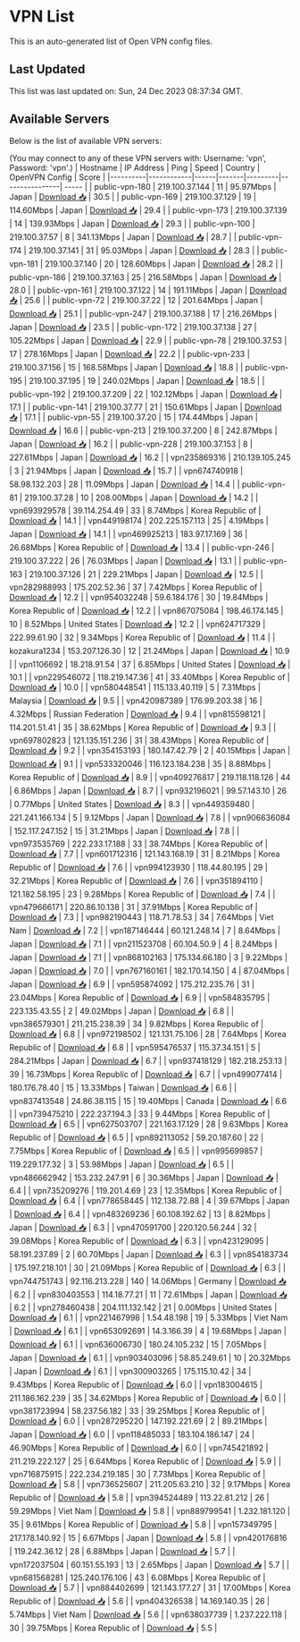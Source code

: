 # VPN List

This is an auto-generated list of Open VPN config files.

## Last Updated

This list was last updated on: Sun, 24 Dec 2023 08:37:34 GMT.

## Available Servers

Below is the list of available VPN servers:

(You may connect to any of these VPN servers with: Username: 'vpn', Password: 'vpn'.)
| Hostname | IP Address | Ping | Speed | Country | OpenVPN Config | Score |
|----------|------------|------|-------|---------|----------------| ----- |
| public-vpn-180 | 219.100.37.144 | 11 | 95.97Mbps | Japan | [Download 📥](./configs/server_0_JP.ovpn) | 30.5 |
| public-vpn-169 | 219.100.37.129 | 19 | 114.60Mbps | Japan | [Download 📥](./configs/server_1_JP.ovpn) | 29.4 |
| public-vpn-173 | 219.100.37.139 | 14 | 139.93Mbps | Japan | [Download 📥](./configs/server_2_JP.ovpn) | 29.3 |
| public-vpn-100 | 219.100.37.57 | 8 | 341.13Mbps | Japan | [Download 📥](./configs/server_3_JP.ovpn) | 28.7 |
| public-vpn-174 | 219.100.37.141 | 31 | 95.03Mbps | Japan | [Download 📥](./configs/server_4_JP.ovpn) | 28.3 |
| public-vpn-181 | 219.100.37.140 | 20 | 128.60Mbps | Japan | [Download 📥](./configs/server_5_JP.ovpn) | 28.2 |
| public-vpn-186 | 219.100.37.163 | 25 | 216.58Mbps | Japan | [Download 📥](./configs/server_6_JP.ovpn) | 28.0 |
| public-vpn-161 | 219.100.37.122 | 14 | 191.11Mbps | Japan | [Download 📥](./configs/server_7_JP.ovpn) | 25.6 |
| public-vpn-72 | 219.100.37.22 | 12 | 201.64Mbps | Japan | [Download 📥](./configs/server_8_JP.ovpn) | 25.1 |
| public-vpn-247 | 219.100.37.188 | 17 | 216.26Mbps | Japan | [Download 📥](./configs/server_9_JP.ovpn) | 23.5 |
| public-vpn-172 | 219.100.37.138 | 27 | 105.22Mbps | Japan | [Download 📥](./configs/server_10_JP.ovpn) | 22.9 |
| public-vpn-78 | 219.100.37.53 | 17 | 278.16Mbps | Japan | [Download 📥](./configs/server_11_JP.ovpn) | 22.2 |
| public-vpn-233 | 219.100.37.156 | 15 | 168.58Mbps | Japan | [Download 📥](./configs/server_12_JP.ovpn) | 18.8 |
| public-vpn-195 | 219.100.37.195 | 19 | 240.02Mbps | Japan | [Download 📥](./configs/server_13_JP.ovpn) | 18.5 |
| public-vpn-192 | 219.100.37.209 | 22 | 102.12Mbps | Japan | [Download 📥](./configs/server_14_JP.ovpn) | 17.1 |
| public-vpn-141 | 219.100.37.77 | 21 | 150.61Mbps | Japan | [Download 📥](./configs/server_15_JP.ovpn) | 17.1 |
| public-vpn-55 | 219.100.37.20 | 15 | 174.44Mbps | Japan | [Download 📥](./configs/server_16_JP.ovpn) | 16.6 |
| public-vpn-213 | 219.100.37.200 | 8 | 242.87Mbps | Japan | [Download 📥](./configs/server_17_JP.ovpn) | 16.2 |
| public-vpn-228 | 219.100.37.153 | 8 | 227.61Mbps | Japan | [Download 📥](./configs/server_18_JP.ovpn) | 16.2 |
| vpn235869316 | 210.139.105.245 | 3 | 21.94Mbps | Japan | [Download 📥](./configs/server_19_JP.ovpn) | 15.7 |
| vpn674740918 | 58.98.132.203 | 28 | 11.09Mbps | Japan | [Download 📥](./configs/server_20_JP.ovpn) | 14.4 |
| public-vpn-81 | 219.100.37.28 | 10 | 208.00Mbps | Japan | [Download 📥](./configs/server_21_JP.ovpn) | 14.2 |
| vpn693929578 | 39.114.254.49 | 33 | 8.74Mbps | Korea Republic of | [Download 📥](./configs/server_22_KR.ovpn) | 14.1 |
| vpn449198174 | 202.225.157.113 | 25 | 4.19Mbps | Japan | [Download 📥](./configs/server_23_JP.ovpn) | 14.1 |
| vpn469925213 | 183.97.17.169 | 36 | 26.68Mbps | Korea Republic of | [Download 📥](./configs/server_24_KR.ovpn) | 13.4 |
| public-vpn-246 | 219.100.37.222 | 26 | 76.03Mbps | Japan | [Download 📥](./configs/server_25_JP.ovpn) | 13.1 |
| public-vpn-163 | 219.100.37.126 | 21 | 229.21Mbps | Japan | [Download 📥](./configs/server_26_JP.ovpn) | 12.5 |
| vpn282988993 | 175.202.52.36 | 37 | 7.42Mbps | Korea Republic of | [Download 📥](./configs/server_27_KR.ovpn) | 12.2 |
| vpn954032248 | 59.6.184.176 | 30 | 19.84Mbps | Korea Republic of | [Download 📥](./configs/server_28_KR.ovpn) | 12.2 |
| vpn867075084 | 198.46.174.145 | 10 | 8.52Mbps | United States | [Download 📥](./configs/server_29_US.ovpn) | 12.2 |
| vpn624717329 | 222.99.61.90 | 32 | 9.34Mbps | Korea Republic of | [Download 📥](./configs/server_30_KR.ovpn) | 11.4 |
| kozakura1234 | 153.207.126.30 | 12 | 21.24Mbps | Japan | [Download 📥](./configs/server_31_JP.ovpn) | 10.9 |
| vpn1106692 | 18.218.91.54 | 37 | 6.85Mbps | United States | [Download 📥](./configs/server_32_US.ovpn) | 10.1 |
| vpn229546072 | 118.219.147.36 | 41 | 33.40Mbps | Korea Republic of | [Download 📥](./configs/server_33_KR.ovpn) | 10.0 |
| vpn580448541 | 115.133.40.119 | 5 | 7.31Mbps | Malaysia | [Download 📥](./configs/server_34_MY.ovpn) | 9.5 |
| vpn420987389 | 176.99.203.38 | 16 | 4.32Mbps | Russian Federation | [Download 📥](./configs/server_35_RU.ovpn) | 9.4 |
| vpn815598121 | 114.201.51.41 | 35 | 38.62Mbps | Korea Republic of | [Download 📥](./configs/server_36_KR.ovpn) | 9.3 |
| vpn697802823 | 121.135.151.236 | 31 | 38.43Mbps | Korea Republic of | [Download 📥](./configs/server_37_KR.ovpn) | 9.2 |
| vpn354153193 | 180.147.42.79 | 2 | 40.15Mbps | Japan | [Download 📥](./configs/server_38_JP.ovpn) | 9.1 |
| vpn533320046 | 116.123.184.238 | 35 | 8.88Mbps | Korea Republic of | [Download 📥](./configs/server_39_KR.ovpn) | 8.9 |
| vpn409276817 | 219.118.118.126 | 44 | 6.86Mbps | Japan | [Download 📥](./configs/server_40_JP.ovpn) | 8.7 |
| vpn932196021 | 99.57.143.10 | 26 | 0.77Mbps | United States | [Download 📥](./configs/server_41_US.ovpn) | 8.3 |
| vpn449359480 | 221.241.166.134 | 5 | 9.12Mbps | Japan | [Download 📥](./configs/server_42_JP.ovpn) | 7.8 |
| vpn906636084 | 152.117.247.152 | 15 | 31.21Mbps | Japan | [Download 📥](./configs/server_43_JP.ovpn) | 7.8 |
| vpn973535769 | 222.233.17.188 | 33 | 38.74Mbps | Korea Republic of | [Download 📥](./configs/server_44_KR.ovpn) | 7.7 |
| vpn601712316 | 121.143.168.19 | 31 | 8.21Mbps | Korea Republic of | [Download 📥](./configs/server_45_KR.ovpn) | 7.6 |
| vpn994123930 | 118.44.80.195 | 29 | 32.21Mbps | Korea Republic of | [Download 📥](./configs/server_46_KR.ovpn) | 7.6 |
| vpn351894110 | 121.182.58.195 | 23 | 9.28Mbps | Korea Republic of | [Download 📥](./configs/server_47_KR.ovpn) | 7.4 |
| vpn479666171 | 220.86.10.138 | 31 | 37.91Mbps | Korea Republic of | [Download 📥](./configs/server_48_KR.ovpn) | 7.3 |
| vpn982190443 | 118.71.78.53 | 34 | 7.64Mbps | Viet Nam | [Download 📥](./configs/server_49_VN.ovpn) | 7.2 |
| vpn187146444 | 60.121.248.14 | 7 | 8.64Mbps | Japan | [Download 📥](./configs/server_50_JP.ovpn) | 7.1 |
| vpn211523708 | 60.104.50.9 | 4 | 8.24Mbps | Japan | [Download 📥](./configs/server_51_JP.ovpn) | 7.1 |
| vpn868102163 | 175.134.66.180 | 3 | 9.22Mbps | Japan | [Download 📥](./configs/server_52_JP.ovpn) | 7.0 |
| vpn767160161 | 182.170.14.150 | 4 | 87.04Mbps | Japan | [Download 📥](./configs/server_53_JP.ovpn) | 6.9 |
| vpn595874092 | 175.212.235.76 | 31 | 23.04Mbps | Korea Republic of | [Download 📥](./configs/server_54_KR.ovpn) | 6.9 |
| vpn584835795 | 223.135.43.55 | 2 | 49.02Mbps | Japan | [Download 📥](./configs/server_55_JP.ovpn) | 6.8 |
| vpn386579301 | 211.215.238.39 | 34 | 9.82Mbps | Korea Republic of | [Download 📥](./configs/server_56_KR.ovpn) | 6.8 |
| vpn972198502 | 121.131.75.106 | 28 | 7.64Mbps | Korea Republic of | [Download 📥](./configs/server_57_KR.ovpn) | 6.8 |
| vpn595476537 | 115.37.34.151 | 5 | 284.21Mbps | Japan | [Download 📥](./configs/server_58_JP.ovpn) | 6.7 |
| vpn937418129 | 182.218.253.13 | 39 | 16.73Mbps | Korea Republic of | [Download 📥](./configs/server_59_KR.ovpn) | 6.7 |
| vpn499077414 | 180.176.78.40 | 15 | 13.33Mbps | Taiwan | [Download 📥](./configs/server_60_TW.ovpn) | 6.6 |
| vpn837413548 | 24.86.38.115 | 15 | 19.40Mbps | Canada | [Download 📥](./configs/server_61_CA.ovpn) | 6.6 |
| vpn739475210 | 222.237.194.3 | 33 | 9.44Mbps | Korea Republic of | [Download 📥](./configs/server_62_KR.ovpn) | 6.5 |
| vpn627503707 | 221.163.17.129 | 28 | 9.63Mbps | Korea Republic of | [Download 📥](./configs/server_63_KR.ovpn) | 6.5 |
| vpn892113052 | 59.20.187.60 | 22 | 7.75Mbps | Korea Republic of | [Download 📥](./configs/server_64_KR.ovpn) | 6.5 |
| vpn995699857 | 119.229.177.32 | 3 | 53.98Mbps | Japan | [Download 📥](./configs/server_65_JP.ovpn) | 6.5 |
| vpn486662942 | 153.232.247.91 | 6 | 30.36Mbps | Japan | [Download 📥](./configs/server_66_JP.ovpn) | 6.4 |
| vpn735209276 | 119.201.4.69 | 23 | 12.35Mbps | Korea Republic of | [Download 📥](./configs/server_67_KR.ovpn) | 6.4 |
| vpn778658445 | 112.138.72.88 | 4 | 39.67Mbps | Japan | [Download 📥](./configs/server_68_JP.ovpn) | 6.4 |
| vpn483269236 | 60.108.192.62 | 13 | 8.82Mbps | Japan | [Download 📥](./configs/server_69_JP.ovpn) | 6.3 |
| vpn470591700 | 220.120.56.244 | 32 | 39.08Mbps | Korea Republic of | [Download 📥](./configs/server_70_KR.ovpn) | 6.3 |
| vpn423129095 | 58.191.237.89 | 2 | 60.70Mbps | Japan | [Download 📥](./configs/server_71_JP.ovpn) | 6.3 |
| vpn854183734 | 175.197.218.101 | 30 | 21.09Mbps | Korea Republic of | [Download 📥](./configs/server_72_KR.ovpn) | 6.3 |
| vpn744751743 | 92.116.213.228 | 140 | 14.06Mbps | Germany | [Download 📥](./configs/server_73_DE.ovpn) | 6.2 |
| vpn830403553 | 114.18.77.21 | 11 | 72.61Mbps | Japan | [Download 📥](./configs/server_74_JP.ovpn) | 6.2 |
| vpn278460438 | 204.111.132.142 | 21 | 0.00Mbps | United States | [Download 📥](./configs/server_75_US.ovpn) | 6.1 |
| vpn221467998 | 1.54.48.198 | 19 | 5.33Mbps | Viet Nam | [Download 📥](./configs/server_76_VN.ovpn) | 6.1 |
| vpn653092691 | 14.3.166.39 | 4 | 19.68Mbps | Japan | [Download 📥](./configs/server_77_JP.ovpn) | 6.1 |
| vpn636006730 | 180.24.105.232 | 15 | 7.05Mbps | Japan | [Download 📥](./configs/server_78_JP.ovpn) | 6.1 |
| vpn903403096 | 58.85.249.61 | 10 | 20.32Mbps | Japan | [Download 📥](./configs/server_79_JP.ovpn) | 6.1 |
| vpn300903265 | 175.115.10.42 | 34 | 9.43Mbps | Korea Republic of | [Download 📥](./configs/server_80_KR.ovpn) | 6.0 |
| vpn183004615 | 211.186.162.239 | 35 | 34.62Mbps | Korea Republic of | [Download 📥](./configs/server_81_KR.ovpn) | 6.0 |
| vpn381723994 | 58.237.56.182 | 33 | 39.25Mbps | Korea Republic of | [Download 📥](./configs/server_82_KR.ovpn) | 6.0 |
| vpn287295220 | 147.192.221.69 | 2 | 89.21Mbps | Japan | [Download 📥](./configs/server_83_JP.ovpn) | 6.0 |
| vpn118485033 | 183.104.186.147 | 24 | 46.90Mbps | Korea Republic of | [Download 📥](./configs/server_84_KR.ovpn) | 6.0 |
| vpn745421892 | 211.219.222.127 | 25 | 6.64Mbps | Korea Republic of | [Download 📥](./configs/server_85_KR.ovpn) | 5.9 |
| vpn716875915 | 222.234.219.185 | 30 | 7.73Mbps | Korea Republic of | [Download 📥](./configs/server_86_KR.ovpn) | 5.8 |
| vpn736525607 | 211.205.63.210 | 32 | 9.17Mbps | Korea Republic of | [Download 📥](./configs/server_87_KR.ovpn) | 5.8 |
| vpn394524489 | 113.22.81.212 | 26 | 59.29Mbps | Viet Nam | [Download 📥](./configs/server_88_VN.ovpn) | 5.8 |
| vpn889799541 | 1.232.181.120 | 35 | 9.61Mbps | Korea Republic of | [Download 📥](./configs/server_89_KR.ovpn) | 5.8 |
| vpn157349795 | 217.178.140.92 | 15 | 6.67Mbps | Japan | [Download 📥](./configs/server_90_JP.ovpn) | 5.8 |
| vpn420176816 | 119.242.36.12 | 28 | 6.88Mbps | Japan | [Download 📥](./configs/server_91_JP.ovpn) | 5.7 |
| vpn172037504 | 60.151.55.193 | 13 | 2.65Mbps | Japan | [Download 📥](./configs/server_92_JP.ovpn) | 5.7 |
| vpn681568281 | 125.240.176.106 | 43 | 6.08Mbps | Korea Republic of | [Download 📥](./configs/server_93_KR.ovpn) | 5.7 |
| vpn884402699 | 121.143.177.27 | 31 | 17.00Mbps | Korea Republic of | [Download 📥](./configs/server_94_KR.ovpn) | 5.6 |
| vpn404326538 | 14.169.140.35 | 26 | 5.74Mbps | Viet Nam | [Download 📥](./configs/server_95_VN.ovpn) | 5.6 |
| vpn638037739 | 1.237.222.118 | 30 | 39.75Mbps | Korea Republic of | [Download 📥](./configs/server_96_KR.ovpn) | 5.5 |
